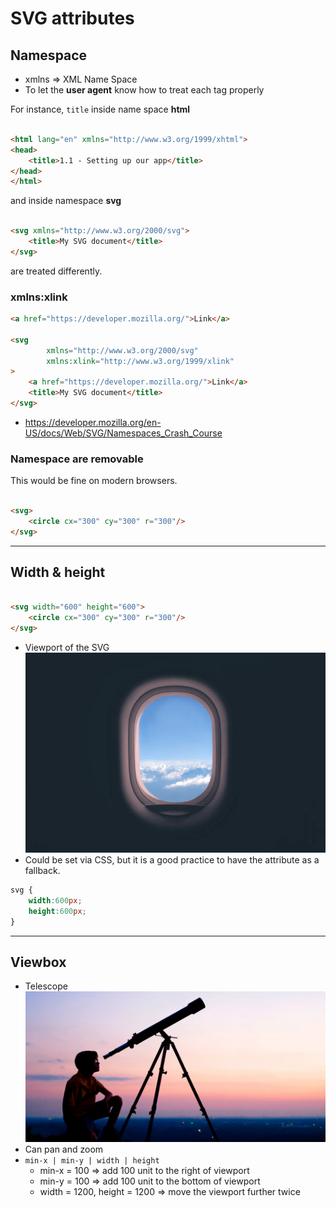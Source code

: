 # SVG attributes

## Namespace

- xmlns => XML Name Space
- To let the **user agent** know how to treat each tag properly

For instance, `title` inside name space **html**

```html

<html lang="en" xmlns="http://www.w3.org/1999/xhtml">
<head>
    <title>1.1 - Setting up our app</title>
</head>
</html>
```

and inside namespace **svg**

```html

<svg xmlns="http://www.w3.org/2000/svg">
    <title>My SVG document</title>
</svg>
```

are treated differently.

### xmlns:xlink

```html
<a href="https://developer.mozilla.org/">Link</a>

<svg
        xmlns="http://www.w3.org/2000/svg"
        xmlns:xlink="http://www.w3.org/1999/xlink"
>
    <a href="https://developer.mozilla.org/">Link</a>
    <title>My SVG document</title>
</svg>
```

- https://developer.mozilla.org/en-US/docs/Web/SVG/Namespaces_Crash_Course

### Namespace are removable

This would be fine on modern browsers.

```html

<svg>
    <circle cx="300" cy="300" r="300"/>
</svg>
```

---

## Width & height

```html

<svg width="600" height="600">
    <circle cx="300" cy="300" r="300"/>
</svg>
```

- Viewport of the SVG
  ![plane-window.png](images/plane-window.png)
- Could be set via CSS, but it is a good practice to have the attribute as a fallback.

```css
svg {
    width:600px;
    height:600px;
}
```

---

## Viewbox

- Telescope
  ![telescope.png](images/telescope.png)
- Can pan and zoom
- `min-x | min-y | width | height`
    - min-x = 100 => add 100 unit to the right of viewport
    - min-y = 100 => add 100 unit to the bottom of viewport
    - width = 1200, height = 1200 => move the viewport further twice